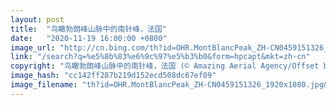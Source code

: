 ```yaml
---
layout: post
title:  "鸟瞰勃朗峰山脉中的南针峰，法国"
date:   "2020-11-19 16:00:00 +0800"
image_url: "http://cn.bing.com/th?id=OHR.MontBlancPeak_ZH-CN0459151326_1920x1080.jpg&rf=LaDigue_1920x1080.jpg&pid=hp"
link: "/search?q=%e5%8b%83%e6%9c%97%e5%b3%b0&form=hpcapt&mkt=zh-cn"
copyright: "鸟瞰勃朗峰山脉中的南针峰，法国 (© Amazing Aerial Agency/Offset by Shutterstock)"
image_hash: "cc142ff287b219d152ecd508dc67ef09"
image_filename: "th?id=OHR.MontBlancPeak_ZH-CN0459151326_1920x1080.jpg&rf=LaDigue_1920x1080.jpg&pid=hp"
---
```

